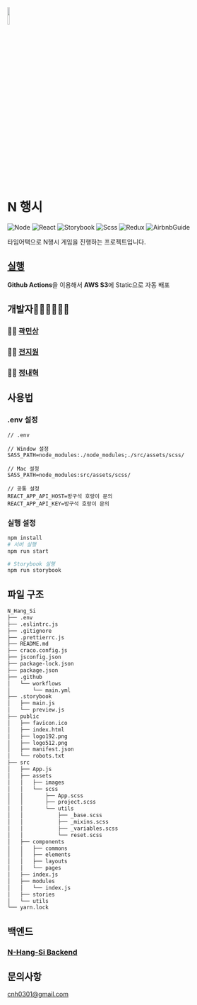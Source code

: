 <img src="https://drive.google.com/uc?id=1zd9LLlvdRQk91d0CyPPTya8oFyL8GUQz" width="10%">

# N 행시

![Node](https://img.shields.io/badge/node-12.19.0-%23026E00)
![React](https://img.shields.io/badge/cra-4.0.1-%2361dafb)
![Storybook](https://img.shields.io/badge/storybook-6.1.9-%23FF4785)
![Scss](https://img.shields.io/badge/scss-4.14.1-%23BF4080)
![Redux](https://img.shields.io/badge/redux-4.0.5-%23744CBC)
![AirbnbGuide](https://img.shields.io/badge/airbnbguide-18.2.1-%23FF385c)

타임어택으로 N행시 게임을 진행하는 프로젝트입니다.

## [실행](https://www.nhangsi.com/)

**Github Actions**을 이용해서 **AWS S3**에 Static으로 자동 배포

## 개발자👨‍💻👩‍💻👨‍💻

### 👨‍💻 [곽민상](https://github.com/qkaxhfms)

### 👩‍💻 [전지원](https://github.com/dddieon)

### 👨‍💻 [정내혁](https://github.com/jeongnaehyeok)

## 사용법

### .env 설정

```.env
// .env

// Window 설정
SASS_PATH=node_modules:./node_modules;./src/assets/scss/

// Mac 설정
SASS_PATH=node_modules:src/assets/scss/

// 공통 설정
REACT_APP_API_HOST=방구석 호랑이 문의
REACT_APP_API_KEY=방구석 호랑이 문의
```

### 실행 설정

```bash
npm install
# 서버 실행
npm run start

# Storybook 실행
npm run storybook
```

## 파일 구조

```bash
N_Hang_Si
├── .env
├── .eslintrc.js
├── .gitignore
├── .prettierrc.js
├── README.md
├── craco.config.js
├── jsconfig.json
├── package-lock.json
├── package.json
├── .github
│   └── workflows
│       └── main.yml
├── .storybook
│   ├── main.js
│   └── preview.js
├── public
│   ├── favicon.ico
│   ├── index.html
│   ├── logo192.png
│   ├── logo512.png
│   ├── manifest.json
│   └── robots.txt
├── src
│   ├── App.js
│   ├── assets
│   │   ├── images
│   │   └── scss
│   │       ├── App.scss
│   │       ├── project.scss
│   │       └── utils
│   │           ├── _base.scss
│   │           ├── _mixins.scss
│   │           ├── _variables.scss
│   │           └── reset.scss
│   ├── components
│   │   ├── commons
│   │   ├── elements
│   │   ├── layouts
│   │   └── pages
│   ├── index.js
│   ├── modules
│   │   └── index.js
│   ├── stories
│   └── utils
└── yarn.lock
```

## 백엔드

### [N-Hang-Si Backend](https://github.com/react-sprint/N_Hang_Si_API)

## 문의사항

cnh0301@gmail.com

